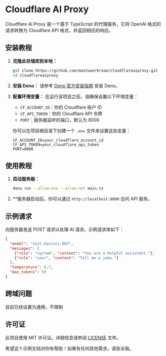 
# Cloudflare AI Proxy

Cloudflare AI Proxy 是一个基于 TypeScript 的代理服务，它将 OpenAI 格式的请求转换为 Cloudflare API 格式，并返回相应的响应。

## 安装教程

1. **克隆此存储库到本地：**
   ```sh
   git clone https://github.com/maotuworkroom/cloudflareaiproxy.git
   cd cloudflareaiproxy
   ```

2. **安装 Deno：**
   请参考 [Deno 官方安装指南](https://deno.land/manual@v1.28.3/getting_started/installation) 安装 Deno。

3. **配置环境变量：**
   在运行该项目之前，请确保设置以下环境变量：

   - `CF_ACCOUNT_ID`：你的 Cloudflare 账户 ID
   - `CF_API_TOKEN`：你的 Cloudflare API 令牌
   - `PORT`：服务器监听的端口，默认为 8000

   你可以在项目根目录下创建一个 `.env` 文件来设置这些变量：

   ```env
   CF_ACCOUNT_ID=your_cloudflare_account_id
   CF_API_TOKEN=your_cloudflare_api_token
   PORT=8000
   ```

## 使用教程

1. **启动服务器：**
   ```sh
   deno run --allow-env --allow-net main.ts
   ```

2. **服务器启动后，你可以通过 `http://localhost:8000` 访问 API 服务。

## 示例请求

向服务器发送 POST 请求以处理 AI 请求。示例请求体如下：

```json
{
  "model": "text-davinci-003",
  "messages": [
    {"role": "system", "content": "You are a helpful assistant."},
    {"role": "user", "content": "Tell me a joke."}
  ],
  "temperature": 0.7,
  "max_tokens": 50
}
```

## 跨域问题

目前已经设置为通用，不限制

## 许可证

此项目使用 MIT 许可证。详细信息请参阅 [LICENSE](LICENSE) 文件。

希望这个示例文档对你有帮助！如果有任何其他需求，请告诉我。
